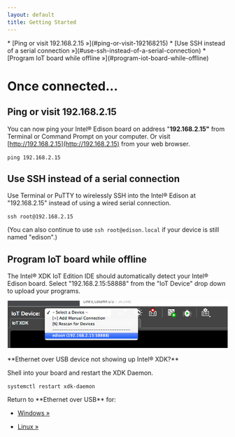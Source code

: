```yaml
---
layout: default
title: Getting Started
---
```


<div id="toc" markdown="1">
* [Ping or visit 192.168.2.15 »](#ping-or-visit-192168215)
* [Use SSH instead of a serial connection »](#use-ssh-instead-of-a-serial-connection)
* [Program IoT board while offline »](#program-iot-board-while-offline)
</div>

# Once connected...

<!-- <div id="related-videos" class="callout video">
* [Ethernet over USB - Intel Edison - Windows (preview)](https://drive.google.com/open?id=0B2ywC78pxngCUWJxZXJiYngycU0&authuser=0)
* [Ethernet over USB - Intel Edison - Mac (preview)](https://drive.google.com/open?id=0B2ywC78pxngCSlJtbTNmNGhVVEU&authuser=0)
</div> -->

## Ping or visit 192.168.2.15

You can now ping your Intel® Edison board on address "**192.168.2.15"** from Terminal or Command Prompt on your computer. Or visit [http://192.168.2.15](http://192.168.2.15) from your web browser.

```
ping 192.168.2.15
```

## Use SSH instead of a serial connection

Use Terminal or PuTTY to wirelessly SSH into the Intel® Edison at "192.168.2.15" instead of using a wired serial connection. 

```
ssh root@192.168.2.15
```

(You can also continue to use `ssh root@edison.local` if your device is still named "edison".)

## Program IoT board while offline

The Intel® XDK IoT Edition IDE should automatically detect your Intel® Edison board. Select "192.168.2.15:58888" from the "IoT Device" drop down to upload your programs. 

!["192.168.2.15:58888" entry selected in "IoT Device" drop down](images/xdk-select_dot_15.png)

<div class="callout troubleshooting" markdown="1">
**Ethernet over USB device not showing up Intel® XDK?**

Shell into your board and restart the XDK Daemon.

```
systemctl restart xdk-daemon
```
</div>

<div class="callout goto" markdown="1">
Return to **Ethernet over USB** for:

* [Windows »](../windows/index.html)
<!-- * [Mac »](../mac/index.html) -->
* [Linux »](../linux/index.html)
</div>
